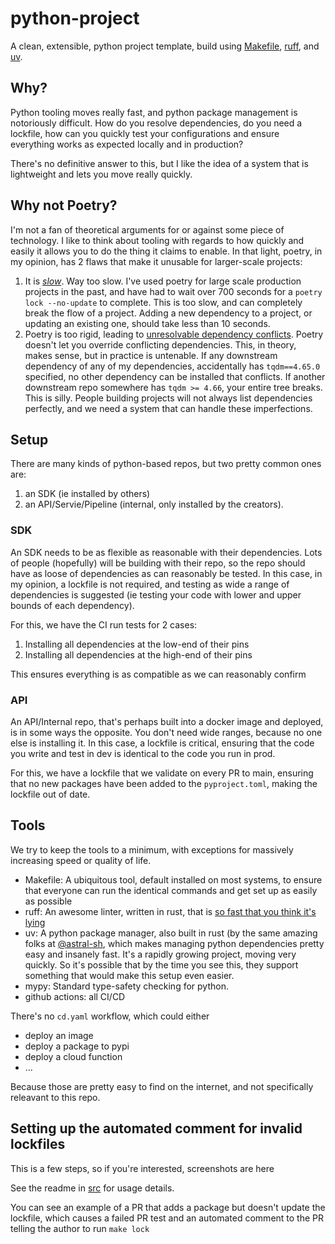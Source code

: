 # python-project
A clean, extensible, python project template, build using [Makefile](https://www.gnu.org/software/make/manual/make.html), [ruff](https://github.com/astral-sh/ruff), and [uv](https://github.com/astral-sh/uv).

## Why?
Python tooling moves really fast, and python package management is notoriously difficult. How do you resolve dependencies, do you need a lockfile, how can you quickly test your configurations and ensure everything works as expected locally and in production?

There's no definitive answer to this, but I like the idea of a system that is lightweight and lets you move really quickly.

## Why not Poetry?
I'm not a fan of theoretical arguments for or against some piece of technology. I like to think about tooling with regards to how quickly and easily it allows you to do the thing it claims to enable. In that light, poetry, in my opinion, has 2 flaws that make it unusable for larger-scale projects:
1. It is [_slow_](https://github.com/python-poetry/poetry/issues/2094). Way too slow. I've used poetry for large scale production projects in the past, and have had to wait over 700 seconds for a `poetry lock --no-update` to complete. This is too slow, and can completely break the flow of a project. Adding a new dependency to a project, or updating an existing one, should take less than 10 seconds. 
2. Poetry is too rigid, leading to [unresolvable dependency conflicts](https://github.com/python-poetry/poetry/issues/697#issuecomment-1807062324). Poetry doesn't let you override conflicting dependencies. This, in theory, makes sense, but in practice is untenable. If any downstream dependency of any of my dependencies, accidentally has `tqdm==4.65.0` specified, no other dependency can be installed that conflicts. If another downstream repo somewhere has `tqdm >= 4.66`, your entire tree breaks. This is silly. People building projects will not always list dependencies perfectly, and we need a system that can handle these imperfections.

## Setup

There are many kinds of python-based repos, but two pretty common ones are:
1. an SDK (ie installed by others)
2. an API/Servie/Pipeline (internal, only installed by the creators).

### SDK
An SDK needs to be as flexible as reasonable with their dependencies. Lots of people (hopefully) will be building with their repo, so the repo should have as loose of dependencies as can reasonably be tested. In this case, in my opinion, a lockfile is not required, and testing as wide a range of dependencies is suggested (ie testing your code with lower and upper bounds of each dependency).

For this, we have the CI run tests for 2 cases:
1. Installing all dependencies at the low-end of their pins
2. Installing all dependencies at the high-end of their pins

This ensures everything is as compatible as we can reasonably confirm

### API
An API/Internal repo, that's perhaps built into a docker image and deployed, is in some ways the opposite. You don't need wide ranges, because no one else is installing it. In this case, a lockfile is critical, ensuring that the code you write and test in dev is identical to the code you run in prod. 

For this, we have a lockfile that we validate on every PR to main, ensuring that no new packages have been added to the `pyproject.toml`, making the lockfile out of date.

## Tools

We try to keep the tools to a minimum, with exceptions for massively increasing speed or quality of life.
* Makefile: A ubiquitous tool, default installed on most systems, to ensure that everyone can run the identical commands and get set up as easily as possible
* ruff: An awesome linter, written in rust, that is [so fast that you think it's lying](https://x.com/tiangolo/status/1591912354882764802)
* uv: A python package manager, also built in rust (by the same amazing folks at [@astral-sh](https://github.com/astral-sh), which makes managing python dependencies pretty easy and insanely fast. It's a rapidly growing project, moving very quickly. So it's possible that by the time you see this, they support something that would make this setup even easier.
* mypy: Standard type-safety checking for python.
* github actions: all CI/CD

There's no `cd.yaml` workflow, which could either
* deploy an image
* deploy a package to pypi
* deploy a cloud function
* ...

Because those are pretty easy to find on the internet, and not specifically releavant to this repo.

## Setting up the automated comment for invalid lockfiles
This is a few steps, so if you're interested, screenshots are here 

See the readme in [src](./src) for usage details.

You can see an example of a PR that adds a package but doesn't update the lockfile, which causes a failed PR test and an automated comment to the PR telling the author to run `make lock`